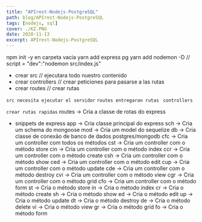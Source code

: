 ```yaml
---
title: "APIrest-Nodejs-PostgreSQL"
path: blog/APIrest-Nodejs-PostgreSQL
tags: [nodejs, sql]
cover: ./KZ.PNG
date: 2020-11-13
excerpt: APIrest-Nodejs-PostgreSQL
---
```


npm init -y en carpeta vacia
yarn add express pg
yarn add nodemon -D // script = "dev":"nodemon src/index.js"

- crear src // ejecutara todo nuestro contenido
- crear controllers // crear peticiones para pasarse a las rutas
- crear routes // crear rutas

`src necesita ejecutar el servidor`
`routes entregaran rutas `
`controllers `

`crear rutas rapidas`
routes → Cria a classe de rotas do express

- snippets de express
  app → Cria classe principal do express
  sch → Cria um schema do mongoose
  mod → Cria um model do sequelize
  db → Cria classe de conexão de banco de dados postgres/mongodb
  cfc → Cria um controller com todos os métodos
  cst → Cria um controller com o método store
  cin → Cria um controller com o método index
  ccr → Cria um controller com o método create
  csh → Cria um controller com o método show
  ced → Cria um controller com o método edit
  cup → Cria um controller com o método update
  cde → Cria um controller com o método destroy
  cvi → Cria um controller com o método view
  cgr → Cria um controller com o método grid
  cfo → Cria um controller com o método form
  st → Cria o método store
  in → Cria o método index
  cr → Cria o método create
  sh → Cria o método show
  ed → Cria o método edit
  up → Cria o método update
  dt → Cria o método destroy
  de → Cria o método delete
  vi → Cria o método view
  gr → Cria o método grid
  fo → Cria o método form
